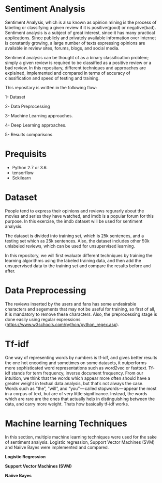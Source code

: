 # Sentiment Analysis

Sentiment Analysis, which is also known as opinion mining is the process of labeling or classifying a given review if it is positive(good) or negative(bad). Sentiment analysis is a subject of great interest, since it has many practical applications. Since publicly and privately available information over Internet is constantly growing, a large number of texts expressing opinions are available in review sites, forums, blogs, and social media.

Sentiment analysis can be thought of as a binary classification problem; simply a given review is required to be classified as a positive review or a bad review. In this repositary, different techniques and approaches are explained, implemented and compared in terms of accuracy of classification and speed of testing and training. 

This repositary is written in the following flow:

1- Dataset

2- Data Preprocessing

3- Machine Learning approaches.

4- Deep Learning approaches.

5- Results comparisons.

# Prequisits

- Python 2.7 or 3.6.
- tensorflow
- Sckilearn

# Dataset

People tend to express their opinions and reviews regurarly about the movies and series they have watched, and imdb is a popular forum for this purpose. In this exercise, the imdb dataset will be used for sentiment analysis.

The dataset is divided into training set, which is 25k sentences, and a testing set which as 25k sentences. Also, the dataset includes other 50k unlabeled reviews, which can be used for unsupervised learning. 

In this repository, we will first evaluate different techniques by training the learning algorithms using the labeled training data, and then add the unsupervised data to the training set and compare the results before and after.

# Data Preprocessing

The reviews inserted by the users and fans has some undesirable characters and segements that may not be useful for training, so first of all, it is mandatory to remove these characters. Also, the preprocessing stage is done easily using regular expressions (https://www.w3schools.com/python/python_regex.asp).

# Tf-idf

One way of representing words by numbers is tf-idf, and gives better results the one hot encoding and sometimes on some datasets, it outperforms more sophisticated word representations such as word2vec or fasttext.
Tf-idf stands for term frequency, inverse document frequency. From our intuition, we think that the words which appear more often should have a greater weight in textual data analysis, but that’s not always the case. Words such as “the”, “will”, and “you” — called stopwords — appear the most in a corpus of text, but are of very little significance. Instead, the words which are rare are the ones that actually help in distinguishing between the data, and carry more weight. Thats how basically tf-idf works. 

# Machine learning Techniques
In this section, multiple machine learning techniques were used for the sake of sentiment analysis. Logistic regression, Support Vector Machines (SVM) and Naiive Bayes were implemented and compared. 

**Logistic Regression**

**Support Vector Machines (SVM)**

**Naiive Bayes**

